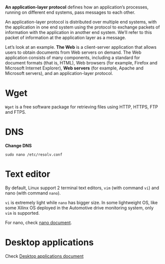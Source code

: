 **An application-layer protocol** defines how an application’s processes, running on different end systems, pass messages to each other.

An application-layer protocol is distributed over multiple end systems, with the application in one end system using the protocol to exchange packets of information with the application in another end system. We’ll refer to this packet of information at the application layer as a message.

Let’s look at an example. **The Web** is a client-server application that allows users to obtain documents from Web servers on demand. The Web application consists of many components, including a standard for document formats (that is, HTML), Web browsers (for example, Firefox and Microsoft Internet Explorer), **Web servers** (for example, Apache and Microsoft servers), and an application-layer protocol.
# Wget

``Wget`` is a free software package for retrieving files using HTTP, HTTPS, FTP and FTPS.
# DNS
**Change DNS**

```shell
sudo nano /etc/resolv.conf
```

# Text editor

By default, Linux support 2 terminal text editors, ``vim`` (with command ``vi``) and nano (with command ``nano``).

``vi`` is extremely light while ``nano`` has bigger size. In some lightweight OS, like some Xilinx OS deployed in the Automotive drive monitoring system, only ``vim`` is supported.

For nano, check [nano document](https://github.com/TranPhucVinh/Linux-Shell/blob/master/Physical%20layer/File%20system/Write%20operations.md#nano).

# Desktop applications

Check [Desktop applications document](Desktop%20applications.md)
